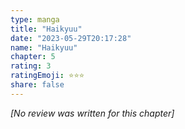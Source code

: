 ```yaml
---
type: manga
title: "Haikyuu"
date: "2023-05-29T20:17:28"
name: "Haikyuu"
chapter: 5
rating: 3
ratingEmoji: ⭐️⭐️⭐️
share: false
---
```


*[No review was written for this chapter]*
